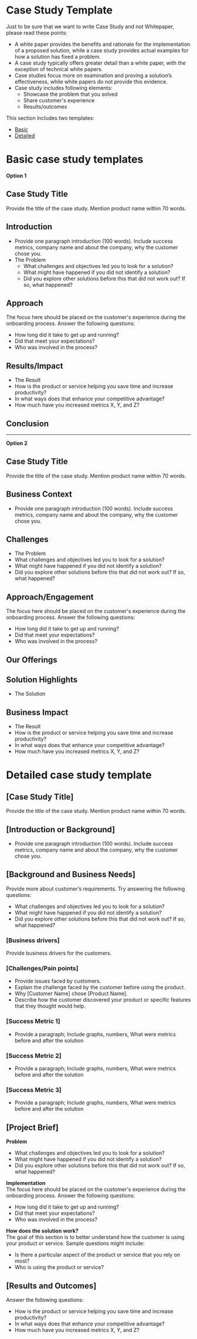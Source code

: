# Case Study Template

Just to be sure that we want to write Case Study and not Whitepaper, please read these points:
- A white paper provides the benefits and rationale for the implementation of a proposed solution, while a case study provides actual examples for how a solution has fixed a problem.
- A case study typically offers greater detail than a white paper, with the exception of technical white papers.
- Case studies focus more on examination and proving a solution’s effectiveness, while white papers do not provide this evidence.
- Case study includes following elements:
  - Showcase the problem that you solved
  - Share customer's experience
  - Results/outcomes


This section includes two templates:
- [Basic](#basic-case-study-template)
- [Detailed](#detailed-case-study-template)

# Basic case study templates

**Option 1**

## Case Study Title
Provide the title of the case study. Mention product name within 70 words. 


## Introduction
- Provide one paragraph introduction (100 words). Include success metrics, company name and about the company, why the customer chose you.
- The Problem
  - What challenges and objectives led you to look for a solution?
  - What might have happened if you did not identify a solution?
  - Did you explore other solutions before this that did not work out? If so, what happened?  

## Approach
The focus here should be placed on the customer's experience during the onboarding process. Answer the following questions:
- How long did it take to get up and running?
- Did that meet your expectations?
- Who was involved in the process?  

## Results/Impact
- The Result
- How is the product or service helping you save time and increase productivity?
- In what ways does that enhance your competitive advantage?
- How much have you increased metrics X, Y, and Z?
## Conclusion


---
  
**Option 2**


## Case Study Title
Provide the title of the case study. Mention product name within 70 words. 


## Business Context
- Provide one paragraph introduction (100 words). Include success metrics, company name and about the company, why the customer chose you.

## Challenges
- The Problem
- What challenges and objectives led you to look for a solution?
- What might have happened if you did not identify a solution?
- Did you explore other solutions before this that did not work out? If so, what happened?  
## Approach/Engagement
The focus here should be placed on the customer's experience during the onboarding process. Answer the following questions:
- How long did it take to get up and running?
- Did that meet your expectations?
- Who was involved in the process?  
## Our Offerings

## Solution Highlights
- The Solution

## Business Impact
- The Result
- How is the product or service helping you save time and increase productivity?
- In what ways does that enhance your competitive advantage?
- How much have you increased metrics X, Y, and Z?

# Detailed case study template

## [Case Study Title] 

Provide the title of the case study. Mention product name within 70 words. 
## [Introduction or Background] 
- Provide one paragraph introduction (100 words). Include success metrics, company name and about the company, why the customer chose you.
## [Background and Business Needs] 
Provide more about customer’s requirements. Try answering the following questions:
- What challenges and objectives led you to look for a solution?
- What might have happened if you did not identify a solution?
- Did you explore other solutions before this that did not work out? If so, what happened?
### [Business drivers] 
Provide business drivers for the customers. 
### [Challenges/Pain points] 
- Provide issues faced by customers.  
- Explain the challenge faced by the customer before using the product.  
- Why [Customer Name] chose [Product Name].  
- Describe how the customer discovered your product or specific features that they thought would help. 

### [Success Metric 1] 
- Provide a paragraph; Include graphs, numbers, What were metrics before and after the solution
### [Success Metric 2] 
- Provide a paragraph; Include graphs, numbers, What were metrics before and after the solution
### [Success Metric 3] 
- Provide a paragraph; Include graphs, numbers, What were metrics before and after the solution
## [Project Brief] 
**Problem** 
- What challenges and objectives led you to look for a solution?
- What might have happened if you did not identify a solution?
- Did you explore other solutions before this that did not work out? If so, what happened?  

**Implementation**  
The focus here should be placed on the customer's experience during the onboarding process. Answer the following questions:
- How long did it take to get up and running?
- Did that meet your expectations?
- Who was involved in the process?  

**How does the solution work?**   
The goal of this section is to better understand how the customer is using your product or service. Sample questions might include:
- Is there a particular aspect of the product or service that you rely on most?
- Who is using the product or service?


## [Results and Outcomes]
Answer the following questions:
- How is the product or service helping you save time and increase productivity?
- In what ways does that enhance your competitive advantage?
- How much have you increased metrics X, Y, and Z?
